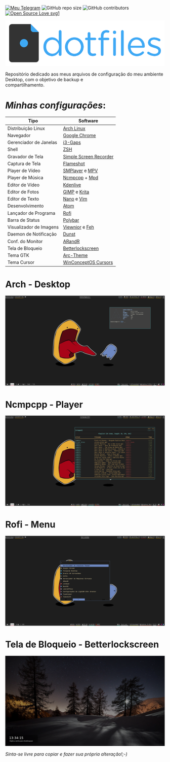 [![Meu Telegram](https://img.shields.io/badge/Meu-Telegram-red)](https://t.me/k4k4rot0)
![GitHub repo size](https://img.shields.io/github/repo-size/k4k4rot0/dotfiles?label=Repositorio)
![GitHub contributors](https://img.shields.io/github/contributors/k4k4rot0/config?label=contribuidores)
[![Open Source Love svg1](https://badges.frapsoft.com/os/v1/open-source.svg?v=103)](https://github.com/ellerbrock/open-source-badges/)

![screenshot](/screenshots/dotfiles.png)

Repositório dedicado aos meus arquivos de configuração do meu ambiente Desktop, com o objetivo de backup e<br/>compartilhamento.

# _Minhas configurações_:

**Tipo**        | **Software**
--------------- | ---------------
Distribuição Linux | [Arch Linux](https://www.archlinux.org/)
Navegador| [Google Chrome](https://www.google.com/intl/pt-BR/chrome/)
Gerenciador de Janelas | [i3-Gaps](https://github.com/Airblader/i3)
Shell | [ZSH](https://wiki.archlinux.org/index.php/Zsh)
Gravador de Tela | [Simple Screen Recorder](https://www.maartenbaert.be/simplescreenrecorder/)
Captura de Tela | [Flameshot](https://github.com/lupoDharkael/flameshot)
Player de Vídeo | [SMPlayer](https://www.smplayer.info/) e [MPV](https://mpv.io/)
Player de Música | [Ncmpcpp](https://rybczak.net/ncmpcpp/) + [Mpd](https://github.com/MusicPlayerDaemon/MPD)
Editor de Vídeo | [Kdenlive](https://kdenlive.org/en/)
Editor de Fotos | [GIMP](https://www.gimp.org/) e [Krita](https://krita.org/en/)
Editor de Texto | [Nano](https://www.nano-editor.org/) e [Vim](https://www.vim.org/)
Desenvolvimento | [Atom](https://atom.io/)
Lançador de Programa | [Rofi](https://github.com/davatorium/rofi)
Barra de Status | [Polybar](https://github.com/polybar/polybar)
Visualizador de Imagens | [Viewnior](http://siyanpanayotov.com/project/viewnior) e [Feh](https://feh.finalrewind.org/)
Daemon de Notificação | [Dunst](https://github.com/dunst-project/dunst)
Conf. do Monitor | [ARandR](https://christian.amsuess.com/tools/arandr/)
Tela de Bloqueio | [Betterlockscreen](https://github.com/pavanjadhaw/betterlockscreen)
Tema GTK | [Arc-Theme](https://github.com/horst3180/arc-theme)
Tema Cursor | [WinConceptOS Cursors](https://github.com/yeyushengfan258/WinSur-white-cursors)

# Arch - Desktop

![screenshot](/screenshots/screenshot.png)

# Ncmpcpp - Player

![screenshot](/screenshots/ncmpcpp.png)

# Rofi - Menu

![screenshot](/screenshots/rofi.png)

# Tela de Bloqueio - Betterlockscreen

![screenshot](/screenshots/bloqueio.png)

_Sinta-se livre para copiar e fazer sua própria alteração!;-)_
